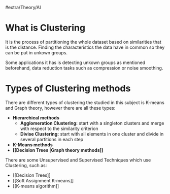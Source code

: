 #extra/Theory/AI 
# What is Clustering
It is the process of partitioning the whole dataset based on similarities that is the distance. Finding the characteristics the data have in common so they can be put in unkown groups. 

Some applications it has is detecting unkown groups as mentioned beforehand, data reduction tasks such as compression or noise smoothing.

# Types of Clustering methods
There are different types of clustering the studied in this subject is K-means and Graph theory, however there are all these types:
- **Hierarchical methods**
	- **Agglomeration Clustering:** start with a singleton clusters and merge with respect to the similarity criterion
	- **Divise Clustering:** start with all elements in one cluster and divide in several partitions in each step
- **K-Means methods**
- **[[Decision Trees |Graph theory methods]]**

There are some Unsupervised and Supervised Techniques which use Clustering, such as:
- [[Decision Trees]]
- [[Soft Assignment K-means]]
- [[K-means algorithm]]

